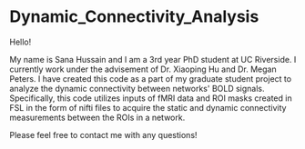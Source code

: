 # Dynamic_Connectivity_Analysis

Hello!

My name is Sana Hussain and I am a 3rd year PhD student at UC Riverside.  I currently work under the advisement of Dr. Xiaoping Hu and Dr. Megan Peters.  I have created this code as a part of my graduate student project to analyze the dynamic connectivity between networks' BOLD signals.  Specifically, this code utilizes inputs of fMRI data and ROI masks created in FSL in the form of nifti files to acquire the static and dynamic connectivity measurements between the ROIs in a network.

Please feel free to contact me with any questions!
